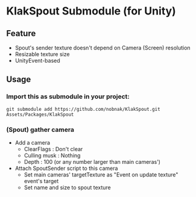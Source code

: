 # KlakSpout Submodule (for Unity)
## Feature
- Spout's sender texture doesn't depend on Camera (Screen) resolution
- Resizable texture size
- UnityEvent-based

## Usage
### Import this as submodule in your project:
```
git submodule add https://github.com/nobnak/KlakSpout.git Assets/Packages/KlakSpout
```

### (Spout) gather camera
 - Add a camera
   - ClearFlags : Don't clear
   - Culling musk : Nothing
   - Depth : 100 (or any number larger than main cameras')
 - Attach SpoutSender script to this camera
   - Set main cameras' targetTexture as "Event on update texture" event's target
   - Set name and size to spout texture
